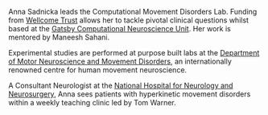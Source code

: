 Anna Sadnicka leads the Computational Movement Disorders Lab. Funding from [Wellcome Trust](https://wellcome.org/) allows her to tackle pivotal clinical questions whilst based at the [Gatsby Computational Neuroscience Unit](https://www.ucl.ac.uk/gatsby/gatsby-computational-neuroscience-unit). Her work is mentored by Maneesh Sahani. 

Experimental studies are performed at purpose built labs at the [Department of Motor Neuroscience and Movement Disorders](https://www.ucl.ac.uk/ion/research/research-departments/department-clinical-and-movement-neurosciences), an internationally renowned centre for human movement neuroscience.  

A Consultant Neurologist at the [National Hospital for Neurology and Neurosurgery](https://www.uclh.nhs.uk/our-services/find-consultant/dr-anna-sadnicka), Anna sees patients with hyperkinetic movement disorders within a weekly teaching clinic led by Tom Warner.  